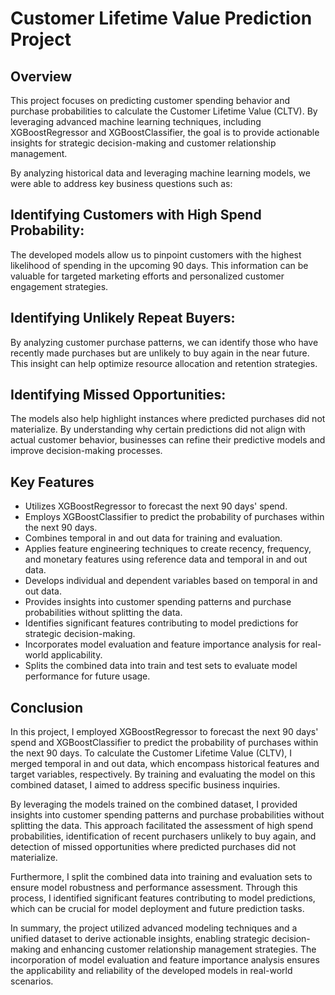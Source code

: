 # Customer Lifetime Value Prediction Project

## Overview
This project focuses on predicting customer spending behavior and purchase probabilities to calculate the Customer Lifetime Value (CLTV). By leveraging advanced machine learning techniques, including XGBoostRegressor and XGBoostClassifier, the goal is to provide actionable insights for strategic decision-making and customer relationship management.

By analyzing historical data and leveraging machine learning models, we were able to address key business questions such as:

## Identifying Customers with High Spend Probability: 
The developed models allow us to pinpoint customers with the highest likelihood of spending in the upcoming 90 days. This information can be valuable for targeted marketing efforts and personalized customer engagement strategies.

## Identifying Unlikely Repeat Buyers:
By analyzing customer purchase patterns, we can identify those who have recently made purchases but are unlikely to buy again in the near future. This insight can help optimize resource allocation and retention strategies.

## Identifying Missed Opportunities:
The models also help highlight instances where predicted purchases did not materialize. By understanding why certain predictions did not align with actual customer behavior, businesses can refine their predictive models and improve decision-making processes.

## Key Features
- Utilizes XGBoostRegressor to forecast the next 90 days' spend.
- Employs XGBoostClassifier to predict the probability of purchases within the next 90 days.
- Combines temporal in and out data for training and evaluation.
- Applies feature engineering techniques to create recency, frequency, and monetary features using reference data and temporal in and out data.
- Develops individual and dependent variables based on temporal in and out data.
- Provides insights into customer spending patterns and purchase probabilities without splitting the data.
- Identifies significant features contributing to model predictions for strategic decision-making.
- Incorporates model evaluation and feature importance analysis for real-world applicability.
- Splits the combined data into train and test sets to evaluate model performance for future usage.

## Conclusion
In this project, I employed XGBoostRegressor to forecast the next 90 days' spend and XGBoostClassifier to predict the probability of purchases within the next 90 days. To calculate the Customer Lifetime Value (CLTV), I merged temporal in and out data, which encompass historical features and target variables, respectively. By training and evaluating the model on this combined dataset, I aimed to address specific business inquiries.

By leveraging the models trained on the combined dataset, I provided insights into customer spending patterns and purchase probabilities without splitting the data. This approach facilitated the assessment of high spend probabilities, identification of recent purchasers unlikely to buy again, and detection of missed opportunities where predicted purchases did not materialize.

Furthermore, I split the combined data into training and evaluation sets to ensure model robustness and performance assessment. Through this process, I identified significant features contributing to model predictions, which can be crucial for model deployment and future prediction tasks.

In summary, the project utilized advanced modeling techniques and a unified dataset to derive actionable insights, enabling strategic decision-making and enhancing customer relationship management strategies. The incorporation of model evaluation and feature importance analysis ensures the applicability and reliability of the developed models in real-world scenarios.



